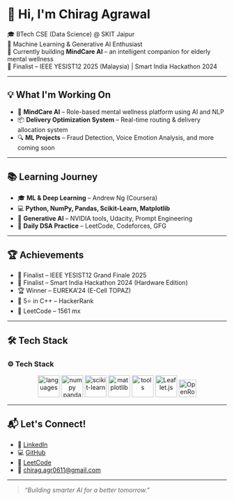 # 👋 Hi, I'm Chirag Agrawal

🎓 BTech CSE (Data Science) @ SKIT Jaipur  
🤖 Machine Learning & Generative AI Enthusiast  
🚀 Currently building **MindCare AI** – an intelligent companion for elderly mental wellness  
🏁 Finalist – IEEE YESIST12 2025 (Malaysia) | Smart India Hackathon 2024  

---

## 💡 What I'm Working On
- 🧠 **MindCare AI** – Role-based mental wellness platform using AI and NLP  
- 📦 **Delivery Optimization System** – Real-time routing & delivery allocation system  
- 🔍 **ML Projects** – Fraud Detection, Voice Emotion Analysis, and more coming soon  

---

## 📚 Learning Journey
- 🎓 **ML & Deep Learning** – Andrew Ng (Coursera)  
- 💻 **Python, NumPy, Pandas, Scikit-Learn, Matplotlib**  
- 🧠 **Generative AI** – NVIDIA tools, Udacity, Prompt Engineering  
- 🔁 **Daily DSA Practice** – LeetCode, Codeforces, GFG

---

## 🏆 Achievements
- 🥇 Finalist – IEEE YESIST12 Grand Finale 2025  
- 🥈 Finalist – Smart India Hackathon 2024 (Hardware Edition)  
- 🏆 Winner – EUREKA’24 (E-Cell TOPAZ)  
- 🌟 5⭐ in C++ – HackerRank  
- 🧠 LeetCode – 1561 mx

---

## 🛠️ Tech Stack
### ⚙️ Tech Stack
<p align="center">
  <!-- Languages -->
  <img src="https://skillicons.dev/icons?i=python,cpp,java,sql,html,css,js" height="50" alt="languages" />
  
  <!-- ML/Data Libraries -->
  <img src="https://skillicons.dev/icons?i=numpy,pandas" height="50" alt="numpy pandas"/>
  <img src="https://cdn.jsdelivr.net/gh/devicons/devicon/icons/scikitlearn/scikitlearn-original.svg" height="50" alt="scikit-learn"/>
  <img src="https://cdn.jsdelivr.net/gh/devicons/devicon/icons/matplotlib/matplotlib-original.svg" height="50" alt="matplotlib"/>

  <!-- Tools & Platforms -->
  <img src="https://skillicons.dev/icons?i=firebase,git,github,vscode" height="50" alt="tools"/>
  <img src="https://upload.wikimedia.org/wikipedia/commons/5/5d/Leaflet_logo.png" height="50" alt="Leaflet.js" />
  <img src="https://upload.wikimedia.org/wikipedia/commons/5/5a/Openrouteservice-logo.svg" height="40" alt="OpenRouteService" />
</p>


---

## 📬 Let's Connect!
- 🔗 [LinkedIn](https://www.linkedin.com/in/chiragmiyy/)  
- 💻 [GitHub](https://github.com/chiragmiyy)  
- 📍 [LeetCode](https://leetcode.com/chiragmiyy)  
- 📧 chirag.agr0611@gmail.com  

---

> *“Building smarter AI for a better tomorrow.”*

